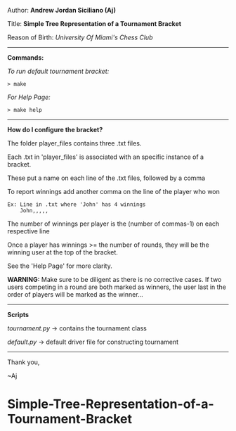 
Author: **Andrew Jordan Siciliano (Aj)**

Title: **Simple Tree Representation of a Tournament Bracket**

Reason of Birth: *University Of Miami's Chess Club*

_____________________________________________

**Commands:**

*To run default tournament bracket:*
	
	> make

*For Help Page:*
	
	> make help

_____________________________________________

**How do I configure the bracket?**

The folder player_files contains three .txt files. 

Each .txt in 'player_files' is associated with an specific instance of a bracket.

These put a name on each line of the .txt files, followed by a comma

To report winnings add another comma on the line of the player who won
	
	Ex: Line in .txt where 'John' has 4 winnings
		John,,,,,

The number of winnings per player is the (number of commas-1) on each respective line


Once a player has winnings >= the number of rounds,
they will be the winning user at the top of the bracket.

See the 'Help Page' for more clarity. 

**WARNING:**
Make sure to be diligent as there is no corrective cases.
If two users competing in a round are both marked as winners, 
the user last in the order of players will be marked as the winner...

_____________________________________________

**Scripts**

*tournament.py* -> contains the tournament class

*default.py* -> default driver file for constructing tournament

_____________________________________________

Thank you,

~Aj






# Simple-Tree-Representation-of-a-Tournament-Bracket
